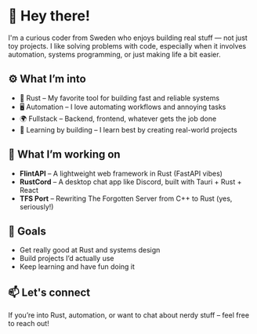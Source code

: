 # 👋 Hey there!

I'm a curious coder from Sweden who enjoys building real stuff — not just toy projects. I like solving problems with code, especially when it involves automation, systems programming, or just making life a bit easier.

## ⚙️ What I’m into

- 🦀 Rust – My favorite tool for building fast and reliable systems
- 🖥️ Automation – I love automating workflows and annoying tasks
- 🌍 Fullstack – Backend, frontend, whatever gets the job done
- 🧪 Learning by building – I learn best by creating real-world projects

## 🚧 What I’m working on

- **FlintAPI** – A lightweight web framework in Rust (FastAPI vibes)
- **RustCord** – A desktop chat app like Discord, built with Tauri + Rust + React
- **TFS Port** – Rewriting The Forgotten Server from C++ to Rust (yes, seriously!)

## 🎯 Goals

- Get really good at Rust and systems design
- Build projects I’d actually use
- Keep learning and have fun doing it

## 📫 Let's connect

If you’re into Rust, automation, or want to chat about nerdy stuff – feel free to reach out!



<!--
**Wickedviruz/Wickedviruz** is a ✨ _special_ ✨ repository because its `README.md` (this file) appears on your GitHub profile.

Here are some ideas to get you started:

- 🔭 I’m currently working on ...
- 🌱 I’m currently learning ...
- 👯 I’m looking to collaborate on ...
- 🤔 I’m looking for help with ...
- 💬 Ask me about ...
- 📫 How to reach me: ...
- 😄 Pronouns: ...
- ⚡ Fun fact: ...
-->
